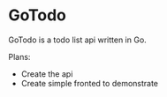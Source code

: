 # GoTodo
GoTodo is a todo list api written in Go.

Plans:
- Create the api
- Create simple fronted to demonstrate
